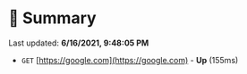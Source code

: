 # 📖 Summary
Last updated: **6/16/2021, 9:48:05 PM**

- `GET` [https://google.com](https://google.com) - **Up** (155ms)
